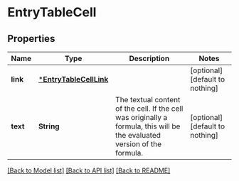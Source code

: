 # EntryTableCell


## Properties
Name | Type | Description | Notes
------------ | ------------- | ------------- | -------------
**link** | [***EntryTableCellLink**](EntryTableCellLink.md) |  | [optional] [default to nothing]
**text** | **String** | The textual content of the cell. If the cell was originally a formula, this will be the evaluated version of the formula.  | [optional] [default to nothing]


[[Back to Model list]](../README.md#models) [[Back to API list]](../README.md#api-endpoints) [[Back to README]](../README.md)


